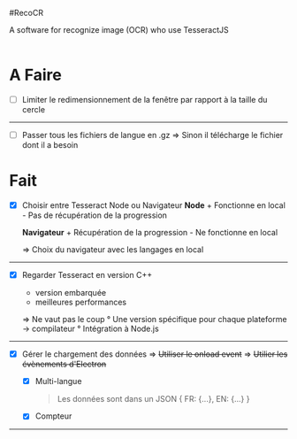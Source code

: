 #RecoCR

A software for recognize image (OCR) who use TesseractJS
<br><br>




# A Faire

* [ ] Limiter le redimensionnement de la fenêtre par rapport à la taille du cercle

---

* [ ] Passer tous les fichiers de langue en .gz
    => Sinon il télécharge le fichier dont il a besoin




# Fait


* [X] Choisir entre Tesseract Node ou Navigateur
    **Node**
        + Fonctionne en local
        - Pas de récupération de la progression
        <br>
        
    **Navigateur**
        + Récupération de la progression
        - Ne fonctionne en local
        
    => Choix du navigateur avec les langages en local
    
---

* [X] Regarder Tesseract en version C++
    + version embarquée
    + meilleures performances
    
    => Ne vaut pas le coup
        ° Une version spécifique pour chaque plateforme
            -> compilateur
        ° Intégration à Node.js

---

* [X] Gérer le chargement des données
    => ~~Utiliser le onload event~~
    => ~~Utilier les évènements d'Electron~~
    <br>
    
    + [X] Multi-langue
        > Les données sont dans un JSON
        > { FR: {...}, EN: {...} }
    + [X] Compteur

---